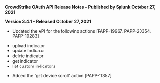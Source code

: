 **CrowdStrike OAuth API Release Notes - Published by Splunk October 27, 2021**

**Version 3.4.1 - Released October 27, 2021**

- Updated the API for the following actions [PAPP-19967, PAPP-20354, PAPP-19283]

* upload indicator
* update indicator
* delete indicator
* get indicator
* list custom indicators

- Added the 'get device scroll' action [PAPP-11357]
